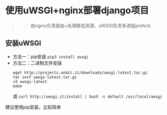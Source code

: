 # 使用uWSGI+nginx部署django项目  
>> 由nginx负责路由+处理静态资源，uWSGI负责多进程prefork  

## 安装uWSGI  
- 方法一：pip安装
  `pip3 install uwsgi`
- 方法二：二进制文件安装  
  ```
  wget http://projects.unbit.it/downloads/uwsgi-latest.tar.gz
  tar zxvf uwsgi-latest.tar.gz
  cd uwsgi-latest
  make
  ```
  或
  `curl http://uwsgi.it/install | bash -s default /usr/local/uwsgi`

建议使用pip安装，比较简单
